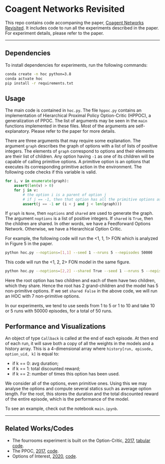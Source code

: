 # Coagent Networks Revisited
This repo contains code accompaning the paper, [Coagent Networks Revisited](https://arxiv.org/abs/2001.10474). It includes code to run all the experiments described in the paper. For experiment details, please refer to the paper.

---

## Dependencies
To install dependencies for experiments, run the following commands:
``` bash
conda create -n hoc python=3.8
conda actvate hoc
pip install -r requirements.txt
```

## Usage
The main code is contained in `hoc.py`. The file `hppoc.py` contains an implementation of Hierarchical Proximal Policy Option-Critic (HPPOC), a generalization of PPOC.
The list of arguments may be seen in the `main` functions implemented in these files. 
Most of the arguments are self-explanatory.
Please refer to the paper for more details.

There are three arguments that may require some explanation.
The argument `graph` describes the graph of options with a list of lists of positive integers.
The elements of `graph` correspond to options and their elements are their list of children.
Any option having `-1` as one of its children will be capable of calling primitive options.
A primitive option is an options that executes its corresponding primitive action in the environment.
The following code checks if this variable is valid.
``` python
for i, v in enumerate(graph):
    assert(len(v) > 0)
    for j in v:
        # the option i is a parent of option j
        # if j == -1, then that option has all the primitive options as children as well as other j in v
        assert(j == -1 or (i < j and j < len(graph)))
```

If `graph` is `None`, then `noptions` and `shared` are used to generate the graph. 
The argument `noptions` is a list of positive integers.
If `shared` is `True`, then the children are shared.
In other words, we have a Feedforward Options Network.
Otherwise, we have a Hierarchical Option Critic.

For example, the following code will run the <1, 1, 1> FON which is analyzed in Figure 5 in the paper.
```bash
python hoc.py --noptions=[1,1] --seed 1 --nruns 5 --nepisodes 50000
```
This code will run the <1, 2, 2> FON model in the same figure.
```bash
python hoc.py --noptions=[2,2] --shared True --seed 1 --nruns 5 --nepisodes 50000
```
Here the root option has two children and each of them have two children, which they share.
Hence the root has 2 grand-children and the model has 5 non-primitive options.
If we set `shared False` in the above code, we will run an HOC with 7 non-primitive options.

In our experiments, we tend to use seeds from 1 to 5 or 1 to 10 and take 10 or 5 runs with 50000 episodes, for a total of 50 runs.

## Performance and Visualizations

An object of type `Callback` is called at the end of each episode.
At then end of each run, it will save both a copy of all the weights in the models and a history array.
This is a 4-dimensional array where
`history[run, episode, option_uid, k]`
is equal to:
- if k == 0: avg duration;
- if k == 1: total discounted reward;
- if k == 2: number of times this option has been used.

We consider all of the options, even primitive ones.
Using this we may analyse the options and compute several statics such as average option length.
For the root, this stores the duration and the total discounted reward of the entire episode, which is the performance of the model.

To see an example, check out the notebook `main.ipynb`.

---

## Related Works/Codes
* The fourrooms experiment is built on the Option-Critic, [2017](https://ojs.aaai.org/index.php/AAAI/article/download/10916/10775), [tabular code](https://github.com/jeanharb/option_critic/tree/master/fourrooms).
* The PPOC, [2017](https://arxiv.org/abs/1712.00004), [code](https://github.com/mklissa/PPOC).
* Options of Interest, [2020](https://arxiv.org/abs/2001.00271), [code](https://github.com/kkhetarpal/ioc).

